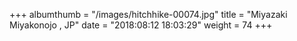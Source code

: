 +++
albumthumb = "/images/hitchhike-00074.jpg"
title = "Miyazaki Miyakonojo , JP"
date = "2018:08:12 18:03:29"
weight = 74
+++
